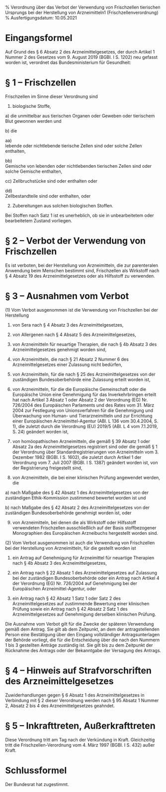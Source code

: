 % Verordnung über das Verbot der Verwendung von Frischzellen tierischen Ursprungs bei der Herstellung von Arzneimitteln1  (Frischzellenverordnung)
% Ausfertigungsdatum: 10.05.2021
 
# Eingangsformel

Auf Grund des § 6 Absatz 2 des Arzneimittelgesetzes, der durch Artikel 1 Nummer 2 des Gesetzes vom 9. August 2019 (BGBl. I S. 1202) neu gefasst worden ist, verordnet das Bundesministerium für Gesundheit:

# § 1 – Frischzellen

Frischzellen im Sinne dieser Verordnung sind

1. biologische Stoffe,

a) die unmittelbar aus tierischen Organen oder Geweben oder tierischem Blut gewonnen werden und

b) die

aa)  
lebende oder nichtlebende tierische Zellen sind oder solche Zellen enthalten,

bb)  
Gemische von lebenden oder nichtlebenden tierischen Zellen sind oder solche Gemische enthalten,

cc) Zellbruchstücke sind oder enthalten oder

dd)  
Zellbestandteile sind oder enthalten, oder

2. Zubereitungen aus solchen biologischen Stoffen.

Bei Stoffen nach Satz 1 ist es unerheblich, ob sie in unbearbeitetem oder bearbeitetem Zustand vorliegen.

# § 2 – Verbot der Verwendung von Frischzellen

Es ist verboten, bei der Herstellung von Arzneimitteln, die zur parenteralen Anwendung beim Menschen bestimmt sind, Frischzellen als Wirkstoff nach § 4 Absatz 19 des Arzneimittelgesetzes oder als Hilfsstoff zu verwenden.

# § 3 – Ausnahmen vom Verbot

(1) Vom Verbot ausgenommen ist die Verwendung von Frischzellen bei der Herstellung

1. von Sera nach § 4 Absatz 3 des Arzneimittelgesetzes,

2. von Allergenen nach § 4 Absatz 5 des Arzneimittelgesetzes,

3. von Arzneimitteln für neuartige Therapien, die nach § 4b Absatz 3 des Arzneimittelgesetzes genehmigt worden sind,

4. von Arzneimitteln, die nach § 21 Absatz 2 Nummer 6 des Arzneimittelgesetzes einer Zulassung nicht bedürfen,

5. von Arzneimitteln, für die nach § 25 des Arzneimittelgesetzes von der zuständigen Bundesoberbehörde eine Zulassung erteilt worden ist,

6. von Arzneimitteln, für die die Europäische Gemeinschaft oder die Europäische Union eine Genehmigung für das Inverkehrbringen erteilt hat nach Artikel 3 Absatz 1 oder Absatz 2 der Verordnung (EG) Nr. 726/2004 des Europäischen Parlaments und des Rates vom 31. März 2004 zur Festlegung von Unionsverfahren für die Genehmigung und Überwachung von Human- und Tierarzneimitteln und zur Errichtung einer Europäischen Arzneimittel-Agentur (ABl. L 136 vom 30.4.2004, S. 1), die zuletzt durch die Verordnung (EU) 2019/5 (ABl. L 4 vom 7.1.2019, S. 24) geändert worden ist,

7. von homöopathischen Arzneimitteln, die gemäß § 39 Absatz 1 oder Absatz 2a des Arzneimittelgesetzes registriert sind oder die gemäß § 1 der Verordnung über Standardregistrierungen von Arzneimitteln vom 3. Dezember 1982 (BGBl. I S. 1602), die zuletzt durch Artikel 1 der Verordnung vom 7. Juli 2007 (BGBl. I S. 1387) geändert worden ist, von der Registrierung freigestellt sind,

8. von Arzneimitteln, die bei einer klinischen Prüfung angewendet werden, die

a) nach Maßgabe des § 42 Absatz 1 des Arzneimittelgesetzes von der zuständigen Ethik-Kommission zustimmend bewertet worden ist und

b) nach Maßgabe des § 42 Absatz 2 des Arzneimittelgesetzes von der zuständigen Bundesoberbehörde genehmigt worden ist, oder

9. von Arzneimitteln, bei denen die als Wirkstoff oder Hilfsstoff verwendeten Frischzellen ausschließlich auf der Basis stoffbezogener Monographien des Europäischen Arzneibuchs hergestellt worden sind.

(2) Vom Verbot ausgenommen ist auch die Verwendung von Frischzellen bei der Herstellung von Arzneimitteln, für die gestellt worden ist

1. ein Antrag auf Genehmigung für Arzneimittel für neuartige Therapien nach § 4b Absatz 3 des Arzneimittelgesetzes,

2. ein Antrag nach § 22 Absatz 1 des Arzneimittelgesetzes auf Zulassung bei der zuständigen Bundesoberbehörde oder ein Antrag nach Artikel 4 der Verordnung (EG) Nr. 726/2004 auf Genehmigung bei der Europäischen Arzneimittel-Agentur, oder

3. ein Antrag nach § 42 Absatz 1 Satz 1 oder Satz 2 des Arzneimittelgesetzes auf zustimmende Bewertung einer klinischen Prüfung sowie ein Antrag nach § 42 Absatz 2 Satz 1 des Arzneimittelgesetzes auf Genehmigung derselben klinischen Prüfung.

Die Ausnahme vom Verbot gilt für die Zwecke der späteren Verwendung gemäß dem Antrag. Sie gilt ab dem Zeitpunkt, an dem der antragstellenden Person eine Bestätigung über den Eingang vollständiger Antragsunterlagen der Behörde vorliegt, die für die Entscheidung über die nach den Nummern 1 bis 3 gestellten Anträge zuständig ist. Sie gilt bis zu dem Zeitpunkt der Rücknahme des Antrags oder der Bekanntgabe der Versagung des Antrags.

# § 4 – Hinweis auf Strafvorschriften des Arzneimittelgesetzes

Zuwiderhandlungen gegen § 6 Absatz 1 des Arzneimittelgesetzes in Verbindung mit § 2 dieser Verordnung werden nach § 95 Absatz 1 Nummer 2, Absatz 2 bis 4 des Arzneimittelgesetzes geahndet.

# § 5 – Inkrafttreten, Außerkrafttreten

Diese Verordnung tritt am Tag nach der Verkündung in Kraft. Gleichzeitig tritt die Frischzellen-Verordnung vom 4. März 1997 (BGBl. I S. 432) außer Kraft.

# Schlussformel

Der Bundesrat hat zugestimmt.
